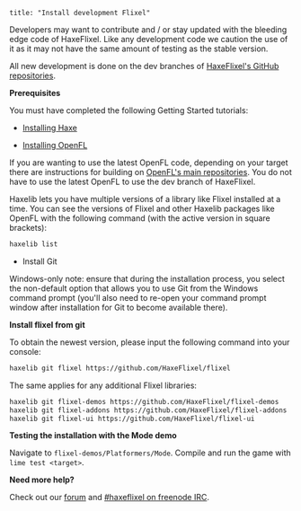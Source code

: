 ```
title: "Install development Flixel"
```

Developers may want to contribute and / or stay updated with the bleeding edge code of HaxeFlixel. Like any development code we caution the use of it as it may not have the same amount of testing as the stable version.

All new development is done on the dev branches of [HaxeFlixel's GitHub repositories](https://github.com/HaxeFlixel).

**Prerequisites**

You must have completed the following Getting Started tutorials:

* [Installing Haxe](http://haxeflixel.com/documentation/install-haxe)

* [Installing OpenFL](http://haxeflixel.com/documentation/install-openfl/)

If you are wanting to use the latest OpenFL code, depending on your target there are instructions for building on [OpenFL's main repositories](https://github.com/openfl/openfl#development-build). You do not have to use the latest OpenFL to use the dev branch of HaxeFlixel.

Haxelib lets you have multiple versions of a library like Flixel installed at a time. You can see the versions of Flixel and other Haxelib packages like OpenFL with the following command (with the active version in square brackets):

``` bash
haxelib list
```

* Install Git

Windows-only note: ensure that during the installation process, you select the non-default option that allows you to use Git from the Windows command prompt (you'll also need to re-open your command prompt window after installation for Git to become available there).

**Install flixel from git**

To obtain the newest version, please input the following command into your console:

``` bash
haxelib git flixel https://github.com/HaxeFlixel/flixel
```

The same applies for any additional Flixel libraries:

``` bash
haxelib git flixel-demos https://github.com/HaxeFlixel/flixel-demos
haxelib git flixel-addons https://github.com/HaxeFlixel/flixel-addons
haxelib git flixel-ui https://github.com/HaxeFlixel/flixel-ui
```

**Testing the installation with the Mode demo**

Navigate to `flixel-demos/Platformers/Mode`. Compile and run the game with `lime test <target>`.

**Need more help?**

Check out our [forum](http://forum.haxeflixel.com) and [#haxeflixel on freenode IRC](irc://chat.freenode.net/#haxeflixel).
